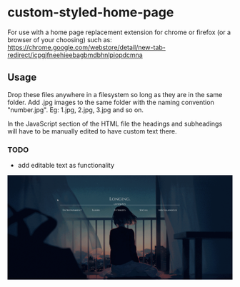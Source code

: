 # custom-styled-home-page

For use with a home page replacement extension for chrome or firefox (or a browser of your choosing) such as:
https://chrome.google.com/webstore/detail/new-tab-redirect/icpgjfneehieebagbmdbhnlpiopdcmna


## Usage
Drop these files anywhere in a filesystem so long as they are in the same folder.
Add .jpg images to the same folder with the naming convention "number.jpg". Eg: 1.jpg, 2.jpg, 3.jpg and so on.

In the JavaScript section of the HTML file the headings and subheadings will have to be manually edited to have custom text there.

### TODO
* add editable text as functionality

![](demo.gif)
